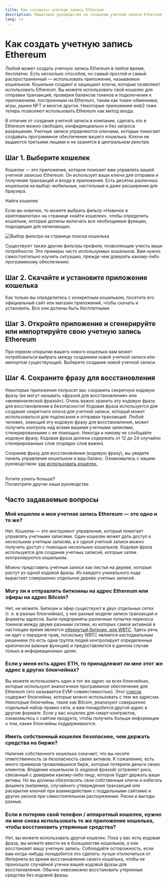 ```yaml
---
title: Как «создать» учетную запись Ethereum
description: Пошаговое руководство по созданию учетной записи Ethereum с использованием кошелька.
lang: ru
---
```


# Как создать учетную запись Ethereum

Любой может создать учетную запись Ethereum в любое время, бесплатно. Есть несколько способов, но самый простой и самый распространенный — использовать приложение, называемое кошельком. Кошельки создают и защищают ключи, которые позволяют использовать Ethereum. Вы можете использовать свой кошелек для отправки транзакций, проверки балансов токенов и подключения к приложениям, построенным на Ethereum, таким как токен-обменники, игры, рынки NFT и многое другое. Некоторые приложения web2 тоже теперь позволяют использовать Ethereum как метод входа.

В отличие от создания учетной записи в компании, сделать это в Ethereum можно свободно, конфиденциально и без запроса разрешения. Учетные записи управляются ключами, которые помогает создавать программное обеспечение вашего кошелька. Ключи не выдаются третьими лицами и не хранятся в центральном реестре.

## Шаг 1. Выберите кошелек

Кошелек — это приложение, которое поможет вам управлять вашей учетной записью Ethereum. Он использует ваши ключи для отправки и получения транзакций и входа в приложения. Есть десятки различных кошельков на выбор: мобильные, настольные и даже расширения для браузера.

<ButtonLink to="/wallets/find-wallet/">
  Найти кошелек
</ButtonLink>

Если вы новичок, то можете выбрать фильтр «Новичок в криптовалютах» на странице «найти кошелек», чтобы определить кошельки, которые должны включать все необходимые функции, подходящие для начинающих.

![Выбор фильтра на странице поиска кошелька](./wallet-box.png)

Существуют также другие фильтры профиля, позволяющие учесть ваши потребности. Это примеры часто используемых кошельков. Вам нужно самостоятельно изучить ситуацию, прежде чем доверять какому-либо программному обеспечению.

## Шаг 2. Скачайте и установите приложение кошелька

Как только вы определитесь с конкретным кошельком, посетите его официальный сайт или магазин приложений, чтобы скачать и установить. Все они должны быть бесплатными.

## Шаг 3. Откройте приложение и сгенерируйте или импортируйте свою учетную запись Ethereum

При первом открытии вашего нового кошелька вам может потребоваться выбрать между созданием новой учетной записи или импортом существующей. Выберите создание новой учетной записи.

## Шаг 4. Сохраните фразу для восстановления

Некоторые приложения попросят вас сохранить секретную кодовую фразу (ее могут называть «фразой для восстановления» или «мнемонической фразой»). Очень важно хранить эту кодовую фразу для восстановления в безопасности! Кодовая фраза используется для создания секретного ключа для учетной записи, который может использоваться для подписания и отправки транзакций. Любой человек, знающий эту кодовую фразу для восстановления, может получить контроль над всеми вашими учетными записями, сгенерированными с ее помощью. Никогда и никому не сообщайте кодовую фразу. Кодовая фраза должна содержать от 12 до 24 случайно сгенерированных слов (порядок слов важен).

Сохранив фразу для восстановления (кодовую фразу), вы увидите панель управления кошельком и ваш баланс. Ознакомьтесь с нашим руководством: [как использовать кошелек.](/guides/how-to-use-a-wallet)

 <br />

<InfoBanner shouldSpaceBetween emoji=":eyes:">
  <div>Хотите узнать больше?</div>
  <ButtonLink to="/guides/">
    Посмотрите другие наши руководства
  </ButtonLink>
</InfoBanner>

## Часто задаваемые вопросы

### Мой кошелек и моя учетная запись Ethereum — это одно и то же?

Нет. Кошелек — это инструмент управления, который помогает управлять учетными записями. Один кошелек может дать доступ к нескольким учетным записям, а к одной учетной записи можно получить доступ с помощью нескольких кошельков. Кодовая фраза используется для создания учетных записей, которые затем контролируются кошельком.

Можно представить учетные записи как листья на дереве, которые растут из одной кодовой фразы. Из каждого уникального кода вырастает совершенно отдельное дерево учетных записей.

### Могу ли я отправлять биткоины на адрес Ethereum или эфиры на адрес Bitcoin?

Нет, не можете. Биткоин и эфир существуют в двух отдельных сетях (т. е. в разных блокчейнах), у них разные модели записи транзакций и форматы адресов. Были предприняты различные попытки переноса токенов между двумя разными сетями, из которых самой активной в настоящее время является [обернутый биткоин, или WBTC](https://www.bitcoin.com/get-started/what-is-wbtc/). Здесь речь не идет о передаче прав, поскольку WBTC является кастодиальным решением (то есть одна группа людей контролирует определенные критически важные функции) и предоставляется в данном случае только в информационных целях.

### Если у меня есть адрес ETH, то принадлежит ли мне этот же адрес в других блокчейнах?

Вы можете использовать один и тот же адрес на всех блокчейнах, которые используют аналогичное программное обеспечение для Ethereum (это называется EVM-совместимостью). Этот [список](https://chainlist.org/) содержит блокчейны, которые можно использовать с тем же адресом. Некоторые блокчейны, такие как Bitcoin, реализуют совершенно отдельный набор правил сети, и вам понадобится другой адрес в другом формате. Если у вас кошелек для смарт-контрактов, ознакомьтесь с сайтом продукта, чтобы получить больше информации о том, какие блокчейны поддерживаются.

### Иметь собственный кошелек безопаснее, чем держать средства на бирже?

Наличие собственного кошелька означает, что вы несете ответственность за безопасность своих активов. К сожалению, есть много примеров провалившихся бирж, которые потеряли деньги своих клиентов. Владение кошельком (с кодовой фразой) устраняет риск, связанный с доверием какому-либо лицу, которое будет держать ваши активы. Но вы должны обезопасить свои собственные ключи и избегать фишинга (например, случайного утверждения транзакций или раскрытия ключей при взаимодействии с поддельными сайтами) и других рисков при самостоятельном распоряжении. Риски и выгоды разные.

### Если я потеряю свой телефон / аппаратный кошелек, нужно ли мне снова использовать то же приложение кошелька, чтобы восстановить утерянные средства?

Нет, вы можете использовать другой кошелек. Пока у вас есть кодовая фраза, вы можете ввести ее в большинстве кошельков, а они восстановят вашу учетную запись. Соблюдайте осторожность, если вам когда-нибудь понадобится это сделать: лучше отключиться от Интернета во время восстановления своего кошелька, чтобы не произошло случайной утечки вашей кодовой фразы для восстановления. Обычно невозможно восстановить утерянные средства без кодовой фразы.
